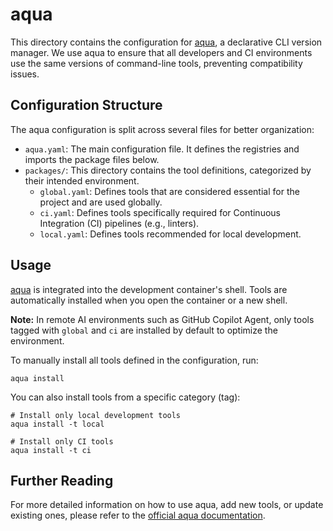 # aqua

This directory contains the configuration for [aqua](https://aquaproj.github.io/), a declarative CLI version manager. We use aqua to ensure that all developers and CI environments use the same versions of command-line tools, preventing compatibility issues.

## Configuration Structure

The aqua configuration is split across several files for better organization:

-   `aqua.yaml`: The main configuration file. It defines the registries and imports the package files below.
-   `packages/`: This directory contains the tool definitions, categorized by their intended environment.
    -   `global.yaml`: Defines tools that are considered essential for the project and are used globally.
    -   `ci.yaml`: Defines tools specifically required for Continuous Integration (CI) pipelines (e.g., linters).
    -   `local.yaml`: Defines tools recommended for local development.

## Usage

[aqua](https://aquaproj.github.io/) is integrated into the development container's shell. Tools are automatically installed when you open the container or a new shell.

**Note:** In remote AI environments such as GitHub Copilot Agent, only tools tagged with `global` and `ci` are installed by default to optimize the environment.

To manually install all tools defined in the configuration, run:

```shell
aqua install
```

You can also install tools from a specific category (tag):

```shell
# Install only local development tools
aqua install -t local

# Install only CI tools
aqua install -t ci
```

## Further Reading

For more detailed information on how to use aqua, add new tools, or update existing ones, please refer to the [official aqua documentation](https://aquaproj.github.io/docs/).
